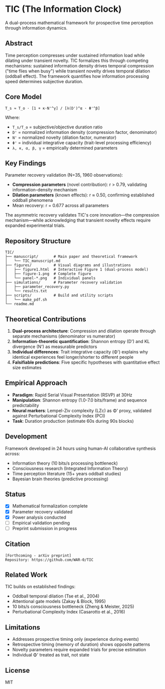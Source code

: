 # TIC (The Information Clock)

A dual-process mathematical framework for prospective time perception through information dynamics.

## Abstract

Time perception compresses under sustained information load while dilating under transient novelty. TIC formalizes this through competing mechanisms: sustained information density drives temporal compression ("time flies when busy") while transient novelty drives temporal dilation (oddball effect). The framework quantifies how information processing speed determines subjective duration.

## Core Model

```
T_s ≈ T_o · [1 + κ·N'^γ] / [λ(D')^α · Φ'^β]
```

Where:
- `T_s/T_o` = subjective/objective duration ratio
- `D'` = normalized information density (compression factor, denominator)
- `N'` = normalized novelty (dilation factor, numerator)  
- `Φ'` = individual integrative capacity (trait-level processing efficiency)
- `λ, κ, α, β, γ` = empirically determined parameters

## Key Findings

Parameter recovery validation (N=35, 1960 observations):
- **Compression parameters** (novel contribution): r > 0.79, validating information-density mechanism
- **Dilation parameters** (known effects): r ≈ 0.50, confirming established oddball phenomena
- Mean recovery: r = 0.677 across all parameters

The asymmetric recovery validates TIC's core innovation—the compression mechanism—while acknowledging that transient novelty effects require expanded experimental trials.

## Repository Structure

```
TIC/
├── manuscript/       # Main paper and theoretical framework
│   └── TIC_manuscript.md
├── figures/          # Visual diagrams and illustrations
│   ├── figure1.html  # Interactive Figure 1 (dual-process model)
│   ├── figure-1.png  # Complete figure
│   └── panel-*.png   # Individual panels
├── simulations/      # Parameter recovery validation
│   ├── parameter_recovery.py
│   └── results.txt
├── scripts/          # Build and utility scripts
│   └── make_pdf.sh
└── readme.md
```

## Theoretical Contributions

1. **Dual-process architecture**: Compression and dilation operate through separate mechanisms (denominator vs numerator)
2. **Information-theoretic quantification**: Shannon entropy (D') and KL divergence (N') as measurable predictors
3. **Individual differences**: Trait integrative capacity (Φ') explains why identical experiences feel longer/shorter to different people
4. **Falsifiable predictions**: Five specific hypotheses with quantitative effect size estimates

## Empirical Approach

- **Paradigm**: Rapid Serial Visual Presentation (RSVP) at 30Hz
- **Manipulation**: Shannon entropy (1.0-7.0 bits/frame) and sequence predictability
- **Neural markers**: Lempel-Ziv complexity (LZc) as Φ' proxy, validated against Perturbational Complexity Index (PCI)
- **Task**: Duration production (estimate 60s during 90s blocks)

## Development

Framework developed in 24 hours using human-AI collaborative synthesis across:
- Information theory (10 bits/s processing bottleneck)
- Consciousness research (Integrated Information Theory)
- Time perception literature (15+ years oddball studies)
- Bayesian brain theories (predictive processing)

## Status

- [x] Mathematical formalization complete
- [x] Parameter recovery validated
- [x] Power analysis conducted
- [ ] Empirical validation pending
- [ ] Preprint submission in progress

## Citation

```
[Forthcoming - arXiv preprint]
Repository: https://github.com/WAR-0/TIC
```

## Related Work

TIC builds on established findings:
- Oddball temporal dilation (Tse et al., 2004)
- Attentional gate models (Zakay & Block, 1995)
- 10 bits/s consciousness bottleneck (Zheng & Meister, 2025)
- Perturbational Complexity Index (Casarotto et al., 2016)

## Limitations

- Addresses prospective timing only (experience during events)
- Retrospective timing (memory of duration) shows opposite patterns
- Novelty parameters require expanded trials for precise estimation
- Individual Φ' treated as trait, not state

## License

MIT